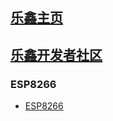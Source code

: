 ## [乐鑫主页](https://www.espressif.com/zh-hans/products/socs)

## [乐鑫开发者社区](https://www.espressif.com/zh-hans/developer-zone)

### ESP8266
- [ESP8266](https://www.espressif.com/zh-hans/products/socs/esp8266)
